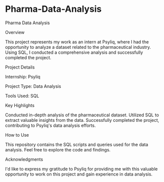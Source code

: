 # Pharma-Data-Analysis

Pharma Data Analysis

Overview

This project represents my work as an intern at Psyliq, where I had the opportunity to analyze a dataset related to the pharmaceutical industry. Using SQL, I conducted a comprehensive analysis and successfully completed the project.

Project Details

Internship: Psyliq

Project Type: Data Analysis

Tools Used: SQL

Key Highlights

Conducted in-depth analysis of the pharmaceutical dataset. Utilized SQL to extract valuable insights from the data. Successfully completed the project, contributing to Psyliq's data analysis efforts.

How to Use

This repository contains the SQL scripts and queries used for the data analysis. Feel free to explore the code and findings.

Acknowledgments

I'd like to express my gratitude to Psyliq for providing me with this valuable opportunity to work on this project and gain experience in data analysis.

